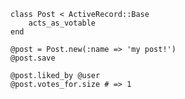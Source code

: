 




    class Post < ActiveRecord::Base
        acts_as_votable
    end

    @post = Post.new(:name => 'my post!')
    @post.save
    
    @post.liked_by @user
    @post.votes_for.size # => 1


